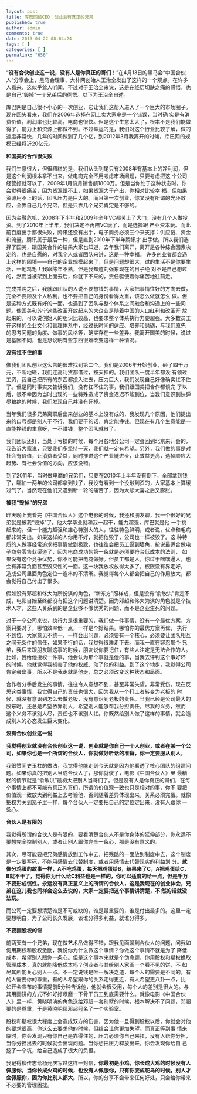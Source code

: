 ```yaml
---
layout: post
title: 库巴网前CEO：创业没有真正的兄弟
published: true
author: admin
comments: true
date: 2013-04-22 08:04:24
tags: [ ]
categories: [ ]
permalink: "656"
---
```

“**没有合伙创业这一说，没有人是你真正的哥们**！”在4月13日的黑马会“中国合伙人”分享会上，黑马会理事、大朴网创始人王治全发出了这样的一个观点。在许多人看来，这似乎耸人听闻，不过对于王治全来说，这是在经历切肤之痛的感悟，也是自己“毁掉”一个兄弟后的彻悟。以下为王治全自述。

库巴网是自己很不小心的一次创业，它让我们这帮人进入了一个巨大的市场圈子。现在回头看来，我们在2006年选择在网上卖大家电是一个错误，当时确 实是有消费价值，利润率也比较高，电商也很快。但是这个生意太大了，根本不是我们能做得了，能力上和资源上都做不到。不过幸运的是，我们对这个行业比较了解，做的速度非常快，几年的时间做到了几个亿，到2012年3月我离开的时候，库巴网的规模已经将近20亿元。

**和国美的合作很失败**

我们生意很大，但很糟糕的是，我们从头到尾只有2008年有基本上的净利润，但是这个利润根本拿不出来。做电商完全不用考虑市场问题，只要考虑把这 个公司经营好就可以了，2009年1月份月销售额1800万。但是当你处于这种状态时，你会觉得很痛苦，因为资源跟不上，如果资源大于产出，你相对比较幸 福，但如果资源用不上的话，团队压力是巨大的。而且第一次创业，你又没有所谓的光环效应，全靠自己几个兄弟，但是只靠几个兄弟肯定是不够的。

因为金融危机，2008年下半年和2009年全年VC都关上了大门，没有几个人做投资。到了2010年上半年，我们决定不再陪VC玩了，而是选择跟 产业资本玩。而此前百度出手都很失败，腾讯还没有出手，电子商务必须三个来支撑：供应链、资金和流量，腾讯属于最后一种，但是直到2010年下半年腾讯才 出手做。所以我们选择了国美，跟国美合作的结果大家也知道，去年我们离开，离开是各种综合因素决定的，也是自愿的，对我个人或者团队来讲，这是一种幸福。 许多创业者都会遇上这样的困境——自己的企业规模起来了，但是问题却很大，过的生活不是你要生活，一地鸡毛！我跟陈年不熟，但是我知道刘强东现在的日子绝 对不是自己想过的，然而当被架到上面去后，你就下不来的，责任驱使着你痛苦地往前走。

完成并购之后，我就跟团队的人说不要想钱的事情，大家把事情往好的方向去做，完全不要顾及个人私利，也不要把自己的身份看得太重，该怎么做就怎么 做。但是这种方式既有好的一面，也遇到了团队与整个体系之间融合和沟通上的一些问题。像国美和苏宁这些改革开放起来的大企业是随着中国的人口红利和改革开 放起来的，可以说创始人的胆识比较高，也要求整个体系执行力要超强。大多数员工在这样的企业文化和管理体系中，经过长时间的适应、培养和磨砺，与我们原先 的思考问题的角度、做事的风格等，确实存在一些差异。我离开国美的时候，说过是基因不同，也是想说明有些东西很难改变这样一种情况。

**没有扛不住的事**

像我们团队创业这么苦的很难找到第二个。我们是2006年开始创业，砸了四千万元，不断地砸，我们连高利贷都借过，按天扣的。我们团队一度半年都没 有领过工资，我自己把所有的东西都投入进去，压力巨大，我们发现自己好像确实扛不住了。但是同时事实又告诉我们，没有扛不住的事，我们跟国美把合作都谈完 了以后，很不幸因为当时出现的一些特殊造成了资金迟迟不能到位，当我们意识到快弹尽粮绝的时候，我们发现自己并没有死掉。

当年我们很多兄弟离职后出来创业的基本上没有成的，我发现几个原因，他们提出来的口号都是别人干不行，我们要干的话，肯定能挣钱。但现在有几个生意能是一直能挣钱的生意呀，一不赚钱，整个团队就散了。

我们团队还好，当处于亏损的时候，每个月各地分公司一定会回到北京来开会的，我告诉大家说，只要我们多坚持一天，我们就一定有希望。另外，我们做的事是对社会有价值，让消费者受益，同时推进这个产业链进步，让效益更高，选择顺应大趋势、有社会价值的方向，应该没错。

到了2011年，当时做电商的兄弟们，只要在2010年上半年没有倒下，全部拿到钱了，哪怕一两年的公司都拿到钱了，我没有看到一个没融到资的，大家基本上算缓过气了。当然现在他们又遇到新一轮的痛苦了，因为大悲大喜之后又膨胀。

**被我“毁掉”的兄弟**

昨天晚上我看完《中国合伙人》这个电影的时候，我还和朋友聊，我一个很好的兄弟就是被我“毁掉”了。他大学毕业就和我一起干，能力超强，库巴就是他 一手挑起来的。但一个能力超强和雄心特别大的人，往往特色鲜明，或者说，优点和毛病都非常突出。如果这样的人你用不好，就把他毁了，公司也一样被毁了。这 种特质的人做事经常追求把事情做到极致，也往往会把员工逼到墙角，按说最适合做电子商务零售业渠道了，因为电商成功的第一条就是必须要符合低成本的法则， 如果没有这个竞争优势，你不可能把电商做好。但员工都是人，你过于咄咄逼人，也会有非常负面甚至毁灭性的一面。这一块我放权放得太多了，权限没有界定好， 造成公司里面角色定位一连串的不清晰。我觉得每个人都会把自己的作用放大，都会觉得自己付出了很多。

假如没有邓超和佟大为所扮演的角色，“新东方”照样成，但是没有“俞敏洪”肯定不成，电影自始至终都没有把这个问题讲清楚。因为邓超和佟大为演的角色就是个技术人才，这些人关系到的是企业够不够优秀的问题，而不是企业生死的问题。

对于一个公司来说，执行力是很重要的，我们做一件事情，没有一个最优方案，方案只要对了，哪怕效率低一点，一样是个好结果。哪怕你的最优方案再优， 执行不到位，大家意见不统一，一样会出问题，必须要有一个核心，必须要让团队相互之间无条件的信任，如果不行的话，我觉得很难走下去。而我一直在容忍那个 兄弟，我后来跟朋友聊这事的时候，朋友说你要记住，有些人注定是无法合作的人。比如，我给他授权一件事，他会认为那个事就是他的事，当我去评判这个事好坏 的时候，他就觉得我损害了他的权威、动了他的利益。到了这个地步，我觉得公司肯定会出事，所以不是我走就是他走，总之必须改变这种状态和局面。

合作者分手后发生的事情，往往令人意想不到，甚至非常失望，非常受伤。现在反思这类事情，我觉得自己的责任也很大，因为我从一个打工者转变为老板的 时候，就没有意识到怎么去做老板，没有意识到老板的责任。当我已经是公司最大的股东时，还总是希望依靠别人，希望别人能够帮我分担责任，尽我的义务，然而 这个义务不该别人尽，责任也不该别人扛。你既然给别人做了这样的事情，就会造成别人的心态发生巨大变化。

**没有合伙创业这一说**

**我觉得创业就没有合伙创业这一说，创业就是你自己一个人创业，或者在某一个公司，如果你也是一个所谓的合伙人，你就做好听话的准备，你一定要服从别人**。

我很赞同史玉柱的做法，我觉得他能走到今天就是因为他看透了核心团队的组建问题。如果你真的把别人当成合伙人了，那你就傻了，电影《中国合伙人》里 最糟糕的情节就是“俞敏洪”最初太把别人当哥们了。但是没有人是你真正的哥们，在每个事情上都不可能有真正的哥们，所谓的价值观一致也只是相对的事，你不 要把价值观一致放大到利益上去考验他，否则随着差异体现出来，关系必须完蛋。就像把权力关到笼子里一样，每个合伙人一定要把自己的定位定出来，没有人跟你 一条心。

**合伙人是有限的**

我觉得所谓的合伙人是有限的，要看清楚合伙人不是你身体的延伸部分，你永远不要想完全控制别人，或者让别人跟你完全一条心，那是没有意义的。

其次，尽可能要把兄弟感情放到工作中去，把残酷的一面放到制度中去，这个制度是一定要写死，不能用感情去代替制度，或者用感情去代替现实的利益划 分。**就像分鸡蛋的故事一样，A不吃鸡蛋，每天把鸡蛋给B，结果来了C，A把鸡蛋给C，B就不干了，觉得你为什么给C利益也是一样的，你可以适度的给一点，但是千万不要形成惯性。永远没有真正意义上的所谓的合伙人，这是我现在的创业体会，兄弟在这儿我也同样会这么去说的，大家一定要把这个事情讲清楚，不 然的话就没法玩。**

而公司一定要想清楚谁是不可或缺的，谁是最重要的，谁是付出最多的。这里一定要想明白，为了公司长久发展，该谁分得多利益，就谁分得多。

**不要画股权的饼**

前两天有一个兄弟，现在做艺术品做得不错，跟我见面聊到合伙人的问题，问我如何用期权和股权激励，我说你为什么做这个事情？你做这个事情不就是为了 降低成本，希望别人跟你一条心。但是这个事本来就是个伪命题，你用股权和期权换取管理成本，真的就能降低成本吗？创业者与其给别人家画一个看不见的饼，不 如尽其所能关心别人一点。不一定说钱是唯一解决之道，每个人的需要是不同的，有的人需要你的尊重，有的人希望跟你的关系走得更近，有人希望更八卦一点，比 如开会宣布的事情提前5分钟告诉他，他就会很受用，每个人的差别是很大的。与其用画饼的方式不如好好琢磨一下骨干员工到底需要什么。就像电影《中国合伙 人》里一样，黄晓明演的角色送给邓超一套别墅的时候，根本解决不了问题，邓超要的是尊重，于是黄晓明帮邓超冠名了一个实验室。

股权和期权很大程度上会造成双方的伤害，因为他一旦得到股权以后，你就会对他的要求很高，你这么去要求他的时候，但结会让你更加失望。而真正等到事 情来临时，你会发现只有你自己是靠得住的，压力必须你自己来扛，没有人帮你分担，当你分担出去的时候就会出现问题。当你想把压力释放出来，你会发现你给自 己挖了一个坑，给自己造成了很大的负担。

我记得柳传志给杨元庆写过这样一封信，**你最初是小鸡，你长成大鸡的时候没有人佩服你，当你长成火鸡的时候，也没有人佩服你，只有你变成鸵鸟的时候，别人才会佩服你，因为你比别人都大**。所以，你的分享不会带来任何好处，只会给你带来不必要的管理困扰。